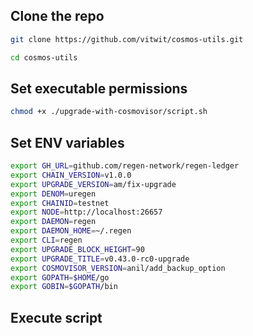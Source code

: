
## Clone the repo

```sh
git clone https://github.com/vitwit/cosmos-utils.git

cd cosmos-utils
```

## Set executable permissions

```sh
chmod +x ./upgrade-with-cosmovisor/script.sh
```

## Set ENV variables
```sh
export GH_URL=github.com/regen-network/regen-ledger
export CHAIN_VERSION=v1.0.0
export UPGRADE_VERSION=am/fix-upgrade
export DENOM=uregen
export CHAINID=testnet
export NODE=http://localhost:26657
export DAEMON=regen
export DAEMON_HOME=~/.regen
export CLI=regen
export UPGRADE_BLOCK_HEIGHT=90
export UPGRADE_TITLE=v0.43.0-rc0-upgrade
export COSMOVISOR_VERSION=anil/add_backup_option
export GOPATH=$HOME/go
export GOBIN=$GOPATH/bin
```

## Execute script

```sh
